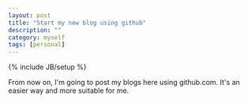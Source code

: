 ```yaml
---
layout: post
title: "Start my new blog using github"
description: ""
category: myself
tags: [personal]
---
```

{% include JB/setup %}

From now on, I'm going to post my blogs here using github.com.
It's an easier way and more suitable for me.
